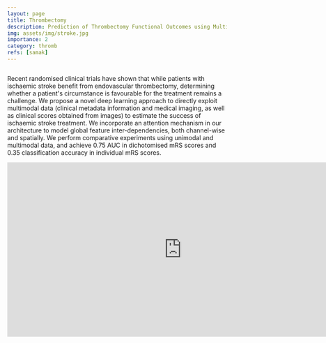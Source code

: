 ```yaml
---
layout: page
title: Thrombectomy
description: Prediction of Thrombectomy Functional Outcomes using Multimodal Data
img: assets/img/stroke.jpg
importance: 2
category: thromb
refs: [samak]
---
```


<div class="md-12">
    <img class="col three left" src="{{ site.baseurl }}/assets/img/stroke.jpg" alt="" title="stroke evolution"/>
</div>


Recent randomised clinical trials have shown that while patients with ischaemic stroke benefit from endovascular thrombectomy, determining whether a patient's circumstance is favourable for the treatment remains a challenge. We propose a novel deep learning approach to directly exploit multimodal data (clinical metadata information and medical imaging, as well as clinical scores obtained from images) to estimate the success of ischaemic stroke treatment. We
incorporate an attention mechanism in our architecture to model global feature inter-dependencies, both channel-wise and spatially. We perform comparative experiments using unimodal and multimodal data, and achieve 0.75 AUC in dichotomised mRS scores and 0.35 classification accuracy in individual mRS scores.

<iframe width="800" height="400" src="https://www.youtube.com/embed/MKhkJZHT4Zw" frameborder="0" allow="accelerometer; autoplay; encrypted-media; gyroscope; picture-in-picture" allowfullscreen></iframe>

<!-- <div class="md-12">
<h3>Related Publications</h3>
{% for r in page.refs %}
  {% bibliography -f papers -q @*[key = {{r}}] %}
{% endfor %}
</div> -->
